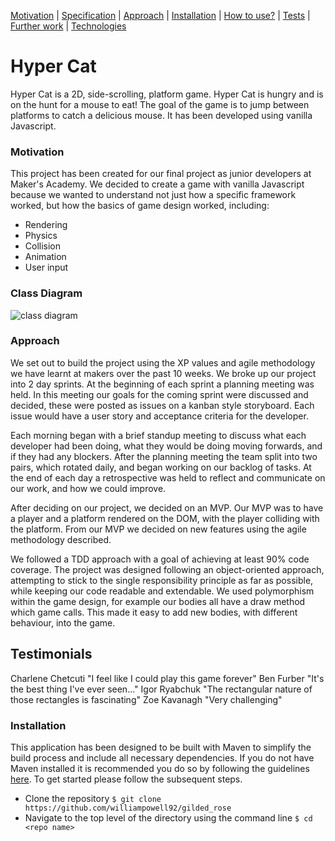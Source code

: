 [Motivation](#motivation) | [Specification](#specification) | [Approach](#approach) |  [Installation](#installation) | [How to use?](#how-to-use) | [Tests](#tests) | [Further work](#further-work) | [Technologies](#technologies)

# Hyper Cat

Hyper Cat is a 2D, side-scrolling, platform game. Hyper Cat is hungry and is on the hunt for a mouse to eat! The goal of the game is to jump between platforms to catch a delicious mouse. It has been developed using vanilla Javascript.

### Motivation

This project has been created for our final project as junior developers at Maker's Academy. We decided to create a game with vanilla Javascript because we wanted to understand not just how a specific framework worked, but how the basics of game design worked, including:

- Rendering
- Physics
- Collision
- Animation
- User input

<!-- ### Specification



#### Requirements






This tech test is based on Terry Hughes' which can be found [here](https://github.com/NotMyself/GildedRose). This was translated into Java by Emily Bache, the translated version can be found [here](https://github.com/emilybache/GildedRose-Refactoring-Kata).

* All items have a SellIn value which denotes the number of days to sell the item.
* All items have a Quality value which denotes how valuable the item is.
* At the end of each day SellIn and Quality are reduced by one.
* Once the sell by date has passed, Quality degrades twice as fast.
* The Quality of an item is never negative.
* "Aged Brie" increases in Quality the older it gets, rather than decreasing.
* The Quality of an item is never more than 50.
* "Sulfuras", a legendary item, SellIn and Quality values never change.
* "Backstage passes", like "Aged Brie", increase in Quality as it's SellIn approaches, as follows:
  * More than 10 days from the show, increases by one per day.
  * 10 or less days from the show, increases by two per day.
  * 5 or less days from the show, increases by three per day.
  * Reduces to zero after the show.
* "Conjured Items" degrade in Quality twice as fast as normal items.

#### Acceptance Criteria

* Given the legacy code refactor it in such a way that adding the "Conjured Item" is easy.
* The aim is to practice good design.
* Anything may be changed apart from the "Item" class.
-->
### Class Diagram

![class diagram](https://i.imgur.com/yGWKT0k.png)

### Approach

We set out to build the project using the XP values and agile methodology we have learnt at makers over the past 10 weeks. We broke up our project into 2 day sprints. At the beginning of each sprint a planning meeting was held. In this meeting our goals for the coming sprint were discussed and decided, these were posted as issues on a kanban style storyboard. Each issue would have a user story and acceptance criteria for the developer.

Each morning began with a brief standup meeting to discuss what each developer had been doing, what they would be doing moving forwards, and if they had any blockers. After the planning meeting the team split into two pairs, which rotated daily, and began working on our backlog of tasks. At the end of each day a retrospective was held to reflect and communicate on our work, and how we could improve.

After deciding on our project, we decided on an MVP. Our MVP was to have a player and a platform rendered on the DOM, with the player colliding with the platform. From our MVP we decided on new features using the agile methodology described.

We followed a TDD approach with a goal of achieving at least 90% code coverage. The project was designed following an object-oriented approach, attempting to stick to the single responsibility principle as far as possible, while keeping our code readable and extendable. We used polymorphism within the game design, for example our bodies all have a draw method which game calls. This made it easy to add new bodies, with different behaviour, into the game.

## Testimonials

Charlene Chetcuti "I feel like I could play this game forever"
Ben Furber "It's the best thing I've ever seen..."
Igor Ryabchuk "The rectangular nature of those rectangles is fascinating"
Zoe Kavanagh "Very challenging"

### Installation

This application has been designed to be built with Maven to simplify the build process and include all necessary dependencies. If you do not have Maven installed it is recommended you do so by following the guidelines [here](http://maven.apache.org/). To get started please follow the subsequent steps.

* Clone the repository ```$ git clone https://github.com/williampowell92/gilded_rose```
* Navigate to the top level of the directory using the command line  ```$ cd <repo name>```

<!-- ### How to use?

The app does not have a interface so the source code must be changed between runs to alter the output.

An example use of the application can be found in the TexttestFixture.java file.

![TexttestFixture](https://i.imgur.com/ni8HGgy.png)

Once you are ready to run the app then:
* Compile the app ```$ mvn package```
* Run the app ```$ java -cp target/gilded-rose-kata-0.0.1-SNAPSHOT.jar com.gildedrose.ExampleRun```

If you are using an IDE such as Intellij then you can open the repository in the IDE and use the
inbuilt run commands.

### Tests

Testing was carried out using JUnit 4.0. Tests can be run from the project home directory as follows:

```
mvn test
```

### Further work

- Add an interface to allow the user to interact with the application.

### Technologies

This application was built using Java, Maven and JUnit 4. --->
